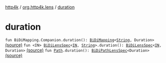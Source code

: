 [http4k](../index.md) / [org.http4k.lens](index.md) / [duration](./duration.md)

# duration

`fun BiDiMapping.Companion.duration(): `[`BiDiMapping`](-bi-di-mapping/index.md)`<`[`String`](https://kotlinlang.org/api/latest/jvm/stdlib/kotlin/-string/index.html)`, Duration>` [(source)](https://github.com/http4k/http4k/blob/master/http4k-core/src/main/kotlin/org/http4k/lens/BiDiMapping.kt#L41)
`fun <IN> `[`BiDiLensSpec`](-bi-di-lens-spec/index.md)`<`[`IN`](duration.md#IN)`, `[`String`](https://kotlinlang.org/api/latest/jvm/stdlib/kotlin/-string/index.html)`>.duration(): `[`BiDiLensSpec`](-bi-di-lens-spec/index.md)`<`[`IN`](duration.md#IN)`, Duration>` [(source)](https://github.com/http4k/http4k/blob/master/http4k-core/src/main/kotlin/org/http4k/lens/lensSpec.kt#L227)
`fun `[`Path`](-path/index.md)`.duration(): `[`BiDiPathLensSpec`](-bi-di-path-lens-spec/index.md)`<Duration>` [(source)](https://github.com/http4k/http4k/blob/master/http4k-core/src/main/kotlin/org/http4k/lens/path.kt#L107)